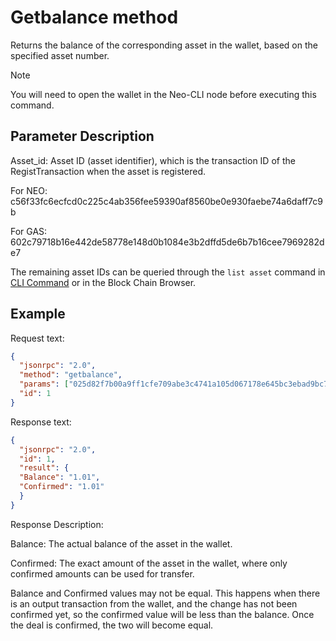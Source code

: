 # Getbalance method

Returns the balance of the corresponding asset in the wallet, based on the specified asset number.

> [!Note]
> You will need to open the wallet in the Neo-CLI node before executing this command.

## Parameter Description

Asset_id: Asset ID (asset identifier), which is the transaction ID of the RegistTransaction when the asset is registered.

For NEO: c56f33fc6ecfcd0c225c4ab356fee59390af8560be0e930faebe74a6daff7c9b

For GAS: 602c79718b16e442de58778e148d0b1084e3b2dffd5de6b7b16cee7969282de7

The remaining asset IDs can be queried through the `list asset` command in [CLI Command](../cli.md) or in the Block Chain Browser.

## Example 

Request text:

```json
{
  "jsonrpc": "2.0",
  "method": "getbalance",
  "params": ["025d82f7b00a9ff1cfe709abe3c4741a105d067178e645bc3ebad9bc79af47d4"],
  "id": 1
}
```

Response text:

```json
{
  "jsonrpc": "2.0",
  "id": 1,
  "result": {
  "Balance": "1.01",
  "Confirmed": "1.01"
  }
}
```

Response Description:

Balance: The actual balance of the asset in the wallet.

Confirmed: The exact amount of the asset in the wallet, where only confirmed amounts can be used for transfer.

Balance and Confirmed values may not be equal. This happens when there is an output transaction from the wallet, and the change has not been confirmed yet, so the confirmed value will be less than the balance. Once the deal is confirmed, the two will become equal.